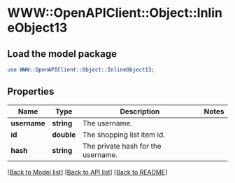# WWW::OpenAPIClient::Object::InlineObject13

## Load the model package
```perl
use WWW::OpenAPIClient::Object::InlineObject13;
```

## Properties
Name | Type | Description | Notes
------------ | ------------- | ------------- | -------------
**username** | **string** | The username. | 
**id** | **double** | The shopping list item id. | 
**hash** | **string** | The private hash for the username. | 

[[Back to Model list]](../README.md#documentation-for-models) [[Back to API list]](../README.md#documentation-for-api-endpoints) [[Back to README]](../README.md)


